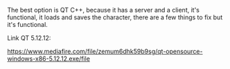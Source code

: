 The best option is QT C++, because it has a server and a client, it's functional, it loads and saves the character, there are a few things to fix but it's functional.


Link QT 5.12.12:

https://www.mediafire.com/file/zemum6dhk59b9sg/qt-opensource-windows-x86-5.12.12.exe/file

